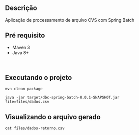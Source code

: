 ## Descrição


Aplicação de processamento de arquivo CVS com Spring Batch

## Pré requisito
- Maven 3
- Java 8+

&nbsp;


## Executando o projeto


```
mvn clean package

java -jar target/dbc-spring-batch-0.0.1-SNAPSHOT.jar file=files/dados.csv

```



## Visualizando o arquivo gerado

```
cat files/dados-retorno.csv
```

